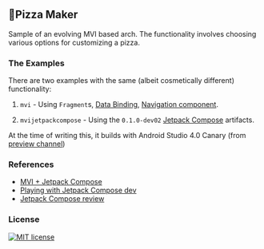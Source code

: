## 🍕Pizza Maker
Sample of an evolving MVI based arch.
The functionality involves choosing various options for customizing a pizza.


### The Examples
There are two examples with the same (albeit cosmetically different) functionality: 
1. `mvi` - Using `Fragment`s, [Data Binding](https://developer.android.com/topic/libraries/data-binding), [Navigation component](https://developer.android.com/guide/navigation/navigation-getting-started).

2. `mvijetpackcompose` - Using the `0.1.0-dev02` [Jetpack Compose](https://developer.android.com/jetpack/compose/setup) artifacts.

At the time of writing this, it builds with Android Studio 4.0 Canary (from [preview channel](https://developer.android.com/studio/preview))
  

### References
- [MVI + Jetpack Compose](https://medium.com/swlh/android-mvi-with-jetpack-compose-b0890f5156ac)
- [Playing with Jetpack Compose dev](https://proandroiddev.com/playing-with-jetpack-compose-dev-1-be992c6f8915)
- [Jetpack Compose review](https://blog.karumi.com/android-jetpack-compose-review/)

### License
[![MIT license](http://img.shields.io/badge/license-MIT-brightgreen.svg)](http://opensource.org/licenses/MIT)

